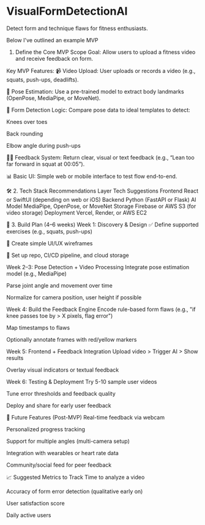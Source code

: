 # VisualFormDetectionAI
Detect form and technique flaws for fitness enthusiasts.

Below I've outlined an example MVP

1. Define the Core MVP Scope
Goal: Allow users to upload a fitness video and receive feedback on form.

Key MVP Features:
📹 Video Upload: User uploads or records a video (e.g., squats, push-ups, deadlifts).

🧠 Pose Estimation: Use a pre-trained model to extract body landmarks (OpenPose, MediaPipe, or MoveNet).

📝 Form Detection Logic: Compare pose data to ideal templates to detect:

Knees over toes

Back rounding

Elbow angle during push-ups

🧑‍⚕️ Feedback System: Return clear, visual or text feedback (e.g., “Lean too far forward in squat at 00:05”).

📊 Basic UI: Simple web or mobile interface to test flow end-to-end.

🛠️ 2. Tech Stack Recommendations
Layer	Tech Suggestions
Frontend	React or SwiftUI (depending on web or iOS)
Backend	Python (FastAPI or Flask)
AI Model	MediaPipe, OpenPose, or MoveNet
Storage	Firebase or AWS S3 (for video storage)
Deployment	Vercel, Render, or AWS EC2

🚧 3. Build Plan (4–6 weeks)
Week 1: Discovery & Design
✅ Define supported exercises (e.g., squats, push-ups)

🎨 Create simple UI/UX wireframes

📁 Set up repo, CI/CD pipeline, and cloud storage

Week 2–3: Pose Detection + Video Processing
Integrate pose estimation model (e.g., MediaPipe)

Parse joint angle and movement over time

Normalize for camera position, user height if possible

Week 4: Build the Feedback Engine
Encode rule-based form flaws (e.g., "if knee passes toe by > X pixels, flag error")

Map timestamps to flaws

Optionally annotate frames with red/yellow markers

Week 5: Frontend + Feedback Integration
Upload video > Trigger AI > Show results

Overlay visual indicators or textual feedback

Week 6: Testing & Deployment
Try 5-10 sample user videos

Tune error thresholds and feedback quality

Deploy and share for early user feedback

🧠 Future Features (Post-MVP)
Real-time feedback via webcam

Personalized progress tracking

Support for multiple angles (multi-camera setup)

Integration with wearables or heart rate data

Community/social feed for peer feedback

📈 Suggested Metrics to Track
Time to analyze a video

Accuracy of form error detection (qualitative early on)

User satisfaction score

Daily active users

